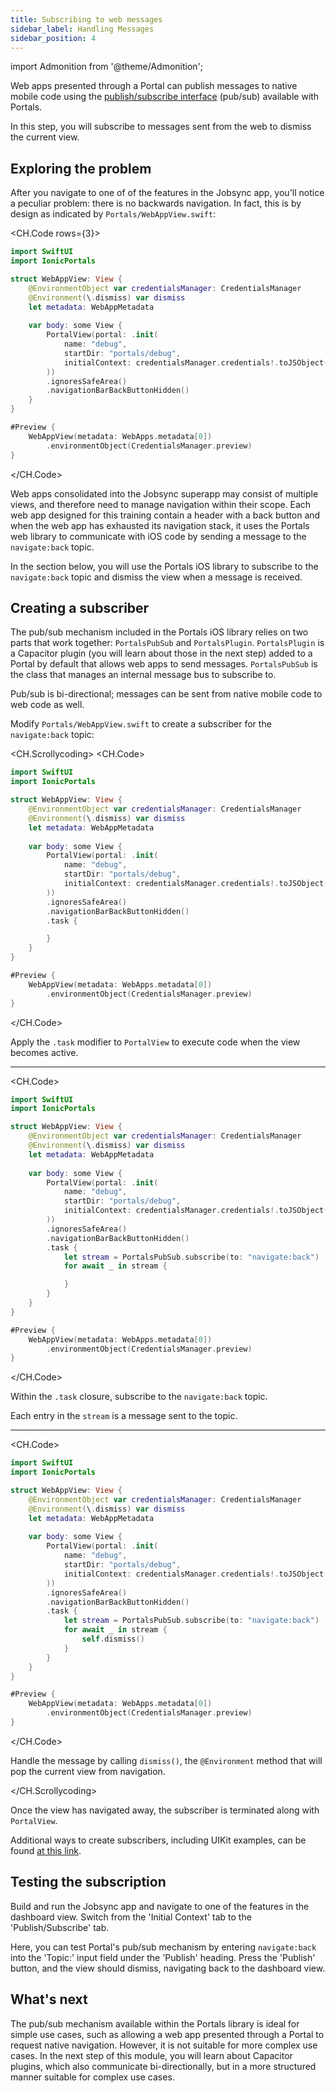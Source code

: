 ```yaml
---
title: Subscribing to web messages
sidebar_label: Handling Messages
sidebar_position: 4
---
```


import Admonition from '@theme/Admonition';

Web apps presented through a Portal can publish messages to native mobile code using the <a href="https://ionic.io/docs/portals/for-web/portals-plugin" target="_blank">publish/subscribe interface</a> (pub/sub) available with Portals.

In this step, you will subscribe to messages sent from the web to dismiss the current view.

## Exploring the problem

After you navigate to one of of the features in the Jobsync app, you'll notice a peculiar problem: there is no backwards navigation. In fact, this is by design as indicated by `Portals/WebAppView.swift`:

<CH.Code rows={3}>

```swift Portals/WebAppView.swift focus=16
import SwiftUI
import IonicPortals

struct WebAppView: View {
    @EnvironmentObject var credentialsManager: CredentialsManager
    @Environment(\.dismiss) var dismiss
    let metadata: WebAppMetadata
    
    var body: some View {
        PortalView(portal: .init(
            name: "debug",
            startDir: "portals/debug",
            initialContext: credentialsManager.credentials!.toJSObject()
        ))
        .ignoresSafeArea()
        .navigationBarBackButtonHidden()
    }
}

#Preview {
    WebAppView(metadata: WebApps.metadata[0])
        .environmentObject(CredentialsManager.preview)
}
```

</CH.Code>

Web apps consolidated into the Jobsync superapp may consist of multiple views, and therefore need to manage navigation within their scope. Each web app designed for this training contain a header with a back button and when the web app has exhausted its navigation stack, it uses the Portals web library to communicate with iOS code by sending a message to the `navigate:back` topic. 

In the section below, you will use the Portals iOS library to subscribe to the `navigate:back` topic and dismiss the view when a message is received.

## Creating a subscriber

The pub/sub mechanism included in the Portals iOS library relies on two parts that work together: `PortalsPubSub` and `PortalsPlugin`. `PortalsPlugin` is a Capacitor plugin (you will learn about those in the next step) added to a Portal by default that allows web apps to send messages. `PortalsPubSub` is the class that manages an internal message bus to subscribe to.

<Admonition type="info">
Pub/sub is bi-directional; messages can be sent from native mobile code to web code as well.
</Admonition>

Modify `Portals/WebAppView.swift` to create a subscriber for the `navigate:back` topic:

<CH.Scrollycoding>
<CH.Code>

```swift Portals/WebAppView.swift focus=17:19
import SwiftUI
import IonicPortals

struct WebAppView: View {
    @EnvironmentObject var credentialsManager: CredentialsManager
    @Environment(\.dismiss) var dismiss
    let metadata: WebAppMetadata
    
    var body: some View {
        PortalView(portal: .init(
            name: "debug",
            startDir: "portals/debug",
            initialContext: credentialsManager.credentials!.toJSObject()
        ))
        .ignoresSafeArea()
        .navigationBarBackButtonHidden()
        .task {

        }
    }
}

#Preview {
    WebAppView(metadata: WebApps.metadata[0])
        .environmentObject(CredentialsManager.preview)
}
```

</CH.Code>

Apply the `.task` modifier to `PortalView` to execute code when the view becomes active.

---

<CH.Code>

```swift Portals/WebAppView.swift focus=18:21
import SwiftUI
import IonicPortals

struct WebAppView: View {
    @EnvironmentObject var credentialsManager: CredentialsManager
    @Environment(\.dismiss) var dismiss
    let metadata: WebAppMetadata
    
    var body: some View {
        PortalView(portal: .init(
            name: "debug",
            startDir: "portals/debug",
            initialContext: credentialsManager.credentials!.toJSObject()
        ))
        .ignoresSafeArea()
        .navigationBarBackButtonHidden()
        .task {
            let stream = PortalsPubSub.subscribe(to: "navigate:back")
            for await _ in stream {

            }
        }
    }
}

#Preview {
    WebAppView(metadata: WebApps.metadata[0])
        .environmentObject(CredentialsManager.preview)
}
```

</CH.Code>

Within the `.task` closure, subscribe to the `navigate:back` topic. 

Each entry in the `stream` is a message sent to the topic.

---

<CH.Code>

```swift Portals/WebAppView.swift focus=6,20
import SwiftUI
import IonicPortals

struct WebAppView: View {
    @EnvironmentObject var credentialsManager: CredentialsManager
    @Environment(\.dismiss) var dismiss
    let metadata: WebAppMetadata
    
    var body: some View {
        PortalView(portal: .init(
            name: "debug",
            startDir: "portals/debug",
            initialContext: credentialsManager.credentials!.toJSObject()
        ))
        .ignoresSafeArea()
        .navigationBarBackButtonHidden()
        .task {
            let stream = PortalsPubSub.subscribe(to: "navigate:back")
            for await _ in stream {
                self.dismiss()
            }
        }
    }
}

#Preview {
    WebAppView(metadata: WebApps.metadata[0])
        .environmentObject(CredentialsManager.preview)
}
```

</CH.Code>

Handle the message by calling `dismiss()`, the `@Environment` method that will pop the current view from navigation.

</CH.Scrollycoding>

Once the view has navigated away, the subscriber is terminated along with `PortalView`. 

<Admonition type="info">
Additional ways to create subscribers, including UIKit examples, can be found <a href="https://ionic.io/docs/portals/for-ios/how-to/using-the-portals-plugin#communicating-via-pubsub" target="_blank">at this link</a>.
</Admonition>

## Testing the subscription

Build and run the Jobsync app and navigate to one of the features in the dashboard view. Switch from the 'Initial Context' tab to the 'Publish/Subscribe' tab. 

Here, you can test Portal's pub/sub mechanism by entering `navigate:back` into the 'Topic:' input field under the 'Publish' heading. Press the 'Publish' button, and the view should dismiss, navigating back to the dashboard view.

## What's next

The pub/sub mechanism available within the Portals library is ideal for simple use cases, such as allowing a web app presented through a Portal to request native navigation. However, it is not suitable for more complex use cases. In the next step of this module, you will learn about Capacitor plugins, which also communicate bi-directionally, but in a more structured manner suitable for complex use cases.